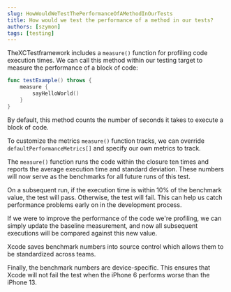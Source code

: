 ```yaml
---
slug: HowWouldWeTestThePerformanceOfAMethodInOurTests
title: How would we test the performance of a method in our tests?
authors: [szymon]
tags: [testing]
---
```


TheXCTestframework includes a `measure()` function for profiling code execution times. We can call this method within our testing target to measure the performance of a block of code:

```swift
func testExample() throws {
    measure {
        sayHelloWorld()
    }
}
```

By default, this method counts the number of seconds it takes to execute a block of code.

To customize the metrics `measure()` function tracks, we can override
`defaultPerformanceMetrics[]` and specify our own metrics to track.

The `measure()` function runs the code within the closure ten times and reports the average execution time and standard deviation. These numbers will now serve as the benchmarks for all future runs of this test.

On a subsequent run, if the execution time is within 10% of the benchmark value, the test will pass. Otherwise, the test will fail. This can help us catch performance problems early on in the development process.

If we were to improve the performance of the code we're profiling, we can simply update the baseline measurement, and now all subsequent executions will be compared against this new value.

Xcode saves benchmark numbers into source control which allows them to be standardized across teams.

Finally, the benchmark numbers are device-specific. This ensures that Xcode will not fail the test when the iPhone 6 performs worse than the iPhone 13.

